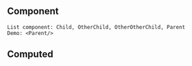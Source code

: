 ## Component

    List component: Child, OtherChild, OtherOtherChild, Parent
    Demo: <Parent/>

## Computed
